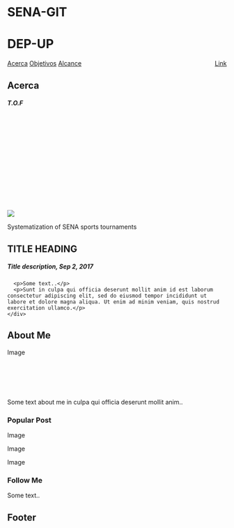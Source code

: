 # SENA-GIT
<!DOCTYPE html>
<html>
<head>
<meta name="viewport"
      content ="width=device-width,
	  initial-scale=1">
<meta charset="utf-8">
<link  rel="stylesheet" 
       type="text/css"
       href="css/estilo.css"/>
</head>
<body>
<div class="encabezado">
  <h1>DEP-UP</h1>
  <p></p>
</div>

<div class="topnav">
  <a href="acerca.html">Acerca</a>
  <a href="objetivos.html">Objetivos</a>
  <a href="alcance.html">Alcance</a>
  <a href="#" style="float:right">Link</a>
</div>

<div class="row">
  <div class="leftcolumn">
    <div class="card">
      <h2>Acerca</h2>
      <h5>T.O.F</h5>
      <div class="fakeimg" style="height:200px;"></div>
      <p><img src="imagenes/jeji.png"></p>
      <p>Systematization of SENA sports tournaments</p>
    </div>
    <div class="card">
      <h2>TITLE HEADING</h2>
      <h5>Title description, Sep 2, 2017</h5>
     
      <p>Some text..</p>
      <p>Sunt in culpa qui officia deserunt mollit anim id est laborum consectetur adipiscing elit, sed do eiusmod tempor incididunt ut labore et dolore magna aliqua. Ut enim ad minim veniam, quis nostrud exercitation ullamco.</p>
    </div>
  </div>
  <div class="rightcolumn">
    <div class="card">
      <h2>About Me</h2>
      <div class="fakeimg" style="height:100px;">Image</div>
      <p>Some text about me in culpa qui officia deserunt mollit anim..</p>
    </div>
    <div class="card">
      <h3>Popular Post</h3>
      <div class="fakeimg"><p>Image</p></div>
      <div class="fakeimg"><p>Image</p></div>
      <div class="fakeimg"><p>Image</p></div>
    </div>
    <div class="card">
      <h3>Follow Me</h3>
      <p>Some text..</p>
    </div>
  </div>
</div>

<div class="footer">
  <h2>Footer</h2>
</div>

</body>
</html>
